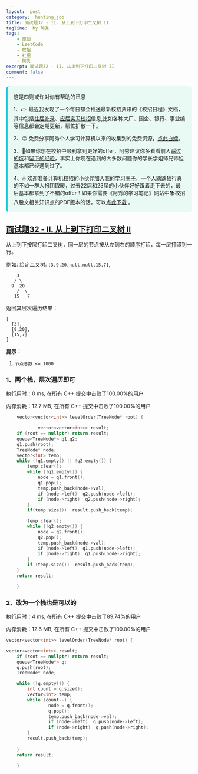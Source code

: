 ```yaml
---
layout:  post
category:  hunting_job
title: 面试题32 - II. 从上到下打印二叉树 II
tagline:  by 阿秀
tags:
    - 原创
    - LeetCode
    - 校招
    - 社招
    - 阿秀
excerpt: 面试题32 - II. 从上到下打印二叉树 II
comment: false
---
```






<div style="border-color: #24C6DC;
            background-color: #e9f9f3;         
            margin: 1rem 0;
        padding: .25rem 1rem;
        border-left-width: .3rem;
        border-left-style: solid;
        border-radius: .5rem;
        color: inherit;">
  <p>这是四则或许对你有帮助的讯息</p>
  <p>1、👉 最近我发现了一个每日都会推送最新校招资讯的《校招日程》文档，其中包括<a style="text-decoration: underline" href="https://flowus.cn/share/ee50d5eb-3cd5-4f74-880e-95b215dd4ff2" target="_blank">往届补录</a>、<a href="https://flowus.cn/share/5f327c98-1e31-46c8-b86b-5ac6105e021f" target="_blank">应届实习校招</a>信息,比如各种大厂、国企、银行、事业编等信息都会定期更新，帮忙扩散一下。</p>  
  <p>2、😍
    免费分享阿秀个人学习计算机以来的收集到的免费资源，<a style="text-decoration: underline" href="/notes/07-resources/01-free/01-introduce.html" target="_blank">点此白嫖</a>。
  </p>
  <p>3、🚀如果你想在校招中顺利拿到更好的offer，阿秀建议你多看看前人<a style="text-decoration: underline" href="https://www.yuque.com/tuobaaxiu/httmmc/npg1k81zeq4wfpyz" target="_blank">踩过的坑</a>和<a style="text-decoration: underline"  target="_blank" href="https://www.yuque.com/tuobaaxiu/httmmc/gge9ppd0mbu2d3dp">留下的经验</a>，事实上你现在遇到的大多数问题你的学长学姐师兄师姐基本都已经遇到过了。
  </p>
  <p>4、🔥 欢迎准备计算机校招的小伙伴加入我的<a  style="text-decoration: underline" href="https://www.yuque.com/tuobaaxiu/httmmc/xg0otqvc17wfx4u9" target="_blank">学习圈子</a>，一个人踽踽独行真的不如一群人报团取暖，过去22届和23届的小伙伴好好跟着走下去的，最后基本都拿到了不错的offer！如果你需要《阿秀的学习笔记》网站中📚︎校招八股文相关知识点的PDF版本的话，可以<a style="text-decoration: underline" href="/notes/08-other/02-question.html#_5、如何下载阿秀的学习笔记内容pdf版本" target="_blank">点此下载</a> 。</p>   </div>

## [面试题32 - II. 从上到下打印二叉树 II](https://leetcode-cn.com/problems/cong-shang-dao-xia-da-yin-er-cha-shu-ii-lcof/)



从上到下按层打印二叉树，同一层的节点按从左到右的顺序打印，每一层打印到一行。

 

例如:
给定二叉树: `[3,9,20,null,null,15,7]`,

```
    3
   / \
  9  20
    /  \
   15   7
```

返回其层次遍历结果：

```
[
  [3],
  [9,20],
  [15,7]
]
```

 

**提示：**

1. `节点总数 <= 1000`

### 1、两个栈，层次遍历即可

执行用时：0 ms, 在所有 C++ 提交中击败了100.00%的用户

内存消耗：12.7 MB, 在所有 C++ 提交中击败了100.00%的用户

~~~C++
    vector<vector<int>> levelOrder(TreeNode* root) {

        	vector<vector<int>> result;
	if (root == nullptr) return result;
	queue<TreeNode*> q1,q2;
	q1.push(root);
	TreeNode* node;
	vector<int> temp;
	while (!q1.empty() || !q2.empty()) {	
		temp.clear();
		while (!q1.empty()) {
			node = q1.front();
			q1.pop();
			temp.push_back(node->val);
			if (node->left)  q2.push(node->left);
			if (node->right)  q2.push(node->right);
		}
		if(temp.size())  result.push_back(temp);

		temp.clear();
		while (!q2.empty()) {
			node = q2.front();
			q2.pop();
			temp.push_back(node->val);
			if (node->left)  q1.push(node->left);
			if (node->right)  q1.push(node->right);
		}
		if (temp.size())  result.push_back(temp);
	}
	return result;

    }
~~~

### 2、改为一个栈也是可以的

执行用时：4 ms, 在所有 C++ 提交中击败了89.74%的用户

内存消耗：12.6 MB, 在所有 C++ 提交中击败了100.00%的用户

~~~C++
vector<vector<int>> levelOrder(TreeNode* root) {

vector<vector<int>> result;
	if (root == nullptr) return result;
	queue<TreeNode*> q;
	q.push(root);
	TreeNode* node;

	while (!q.empty()) {	
		int count = q.size();
		vector<int> temp;
		while (count--) {
				node = q.front();
				q.pop();
				temp.push_back(node->val);
				if (node->left)  q.push(node->left);
				if (node->right)  q.push(node->right);
		}
		result.push_back(temp);
		
	}
	return result;

    }
~~~



